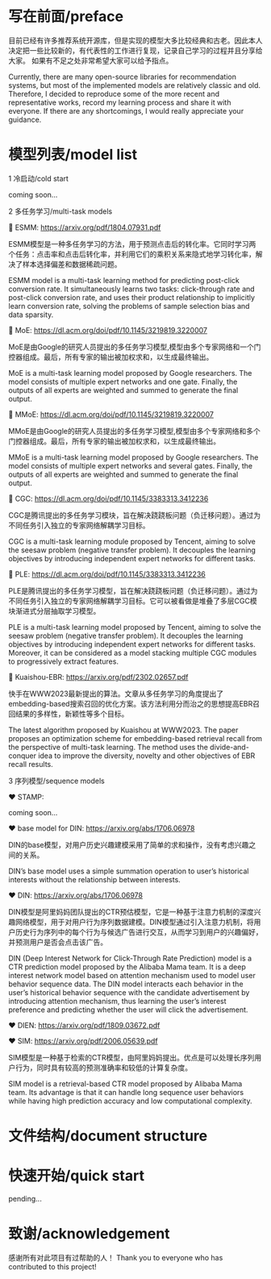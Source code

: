 写在前面/preface
========
目前已经有许多推荐系统开源库，但是实现的模型大多比较经典和古老。因此本人决定把一些比较新的，有代表性的工作进行复现，记录自己学习的过程并且分享给大家。
如果有不足之处非常希望大家可以给予指点。

Currently, there are many open-source libraries for recommendation systems, but most of the implemented models are relatively classic and old. Therefore, I decided to reproduce some of the more recent and representative works, record my learning process and share it with everyone. If there are any shortcomings, I would really appreciate your guidance.

模型列表/model list
========
1 冷启动/cold start

coming soon...

2 多任务学习/multi-task models

🤔 ESMM: https://arxiv.org/pdf/1804.07931.pdf

ESMM模型是一种多任务学习的方法，用于预测点击后的转化率。它同时学习两个任务：点击率和点击后转化率，并利用它们的乘积关系来隐式地学习转化率，解决了样本选择偏差和数据稀疏问题。

ESMM model is a multi-task learning method for predicting post-click conversion rate. It simultaneously learns two tasks: click-through rate and post-click conversion rate, and uses their product relationship to implicitly learn conversion rate, solving the problems of sample selection bias and data sparsity.

🤔 MoE: https://dl.acm.org/doi/pdf/10.1145/3219819.3220007

MoE是由Google的研究人员提出的多任务学习模型,模型由多个专家网络和一个门控器组成。最后，所有专家的输出被加权求和，以生成最终输出。

MoE is a multi-task learning model proposed by Google researchers. The model consists of multiple expert networks and one gate. Finally, the outputs of all experts are weighted and summed to generate the final output.

🤔 MMoE: https://dl.acm.org/doi/pdf/10.1145/3219819.3220007

MMoE是由Google的研究人员提出的多任务学习模型,模型由多个专家网络和多个门控器组成。最后，所有专家的输出被加权求和，以生成最终输出。

MMoE is a multi-task learning model proposed by Google researchers. The model consists of multiple expert networks and several gates. Finally, the outputs of all experts are weighted and summed to generate the final output.

🤔 CGC: https://dl.acm.org/doi/pdf/10.1145/3383313.3412236

CGC是腾讯提出的多任务学习模块，旨在解决跷跷板问题（负迁移问题）。通过为不同任务引入独立的专家网络解耦学习目标。

CGC is a multi-task learning module proposed by Tencent, aiming to solve the seesaw problem (negative transfer problem). It decouples the learning objectives by introducing independent expert networks for different tasks. 

🤔 PLE: https://dl.acm.org/doi/pdf/10.1145/3383313.3412236

PLE是腾讯提出的多任务学习模型，旨在解决跷跷板问题（负迁移问题）。通过为不同任务引入独立的专家网络解耦学习目标。它可以被看做是堆叠了多层CGC模块渐进式分层抽取学习模型。

PLE is a multi-task learning model proposed by Tencent, aiming to solve the seesaw problem (negative transfer problem). It decouples the learning objectives by introducing independent expert networks for different tasks. Moreover, it can be considered as a model stacking multiple CGC modules to progressively extract features.

🤔 Kuaishou-EBR: https://arxiv.org/pdf/2302.02657.pdf

快手在WWW2023最新提出的算法。文章从多任务学习的角度提出了embedding-based搜索召回的优化方案。该方法利用分而治之的思想提高EBR召回结果的多样性，新颖性等多个目标。

The latest algorithm proposed by Kuaishou at WWW2023. The paper proposes an optimization scheme for embedding-based retrieval recall from the perspective of multi-task learning. The method uses the divide-and-conquer idea to improve the diversity, novelty and other objectives of EBR recall results.

3 序列模型/sequence models

♥ STAMP: 

coming soon...

♥ base model for DIN: https://arxiv.org/abs/1706.06978

DIN的base模型，对用户历史兴趣建模采用了简单的求和操作，没有考虑兴趣之间的关系。

DIN’s base model uses a simple summation operation to user’s historical interests without the relationship between interests.

♥ DIN: https://arxiv.org/abs/1706.06978

DIN模型是阿里妈妈团队提出的CTR预估模型，它是一种基于注意力机制的深度兴趣网络模型，用于对用户行为序列数据建模。DIN模型通过引入注意力机制，将用户历史行为序列中的每个行为与候选广告进行交互，从而学习到用户的兴趣偏好，并预测用户是否会点击该广告。

DIN (Deep Interest Network for Click-Through Rate Prediction) model is a CTR prediction model proposed by the Alibaba Mama team. It is a deep interest network model based on attention mechanism used to model user behavior sequence data. The DIN model interacts each behavior in the user’s historical behavior sequence with the candidate advertisement by introducing attention mechanism, thus learning the user’s interest preference and predicting whether the user will click the advertisement.

♥ DIEN: https://arxiv.org/pdf/1809.03672.pdf

♥ SIM: https://arxiv.org/pdf/2006.05639.pdf

SIM模型是一种基于检索的CTR模型，由阿里妈妈提出。优点是可以处理长序列用户行为，同时具有较高的预测准确率和较低的计算复杂度。

SIM model is a retrieval-based CTR model proposed by Alibaba Mama team. Its advantage is that it can handle long sequence user behaviors while having high prediction accuracy and low computational complexity.

文件结构/document structure
========


快速开始/quick start
========
pending...

致谢/acknowledgement
========
感谢所有对此项目有过帮助的人！ Thank you to everyone who has contributed to this project!

